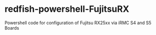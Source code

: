# redfish-powershell-FujitsuRX
Powershell code for configuration of Fujitsu RX25xx via iRMC S4 and S5 Boards
